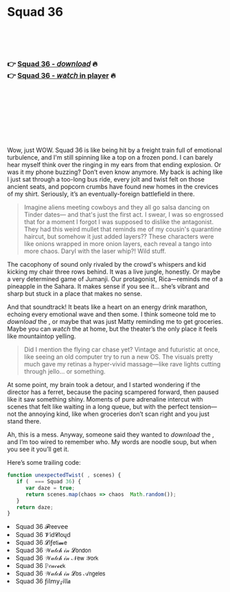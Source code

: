 <h1>Squad 36</h1>

<br><br><br>

<h3>👉 <a href="https://Daryls-tesrunadig1981.github.io/lepgiwzeaa/">Squad 36 - 𝘥𝘰𝘸𝘯𝘭𝘰𝘢𝘥</a> 🔥<br>
👉 <a href="https://Daryls-tesrunadig1981.github.io/lepgiwzeaa/">Squad 36 - 𝘸𝘢𝘵𝘤𝘩 in player</a> 🔥
</h3>



<br><br><br><br><br><br><br>


Wow, just WOW. Squad 36 is like being hit by a freight train full of emotional turbulence, and I'm still spinning like a top on a frozen pond. I can barely hear myself think over the ringing in my ears from that ending explosion. Or was it my phone buzzing? Don’t even know anymore. My back is aching like I just sat through a too-long bus ride, every jolt and twist felt on those ancient seats, and popcorn crumbs have found new homes in the crevices of my shirt. Seriously, it’s an eventually-foreign battlefield in there.    

> Imagine aliens meeting cowboys and they all go salsa dancing on Tinder dates— and that's just the first act. I swear, I was so engrossed that for a moment I forgot I was supposed to dislike the antagonist. They had this weird mullet that reminds me of my cousin's quarantine haircut, but somehow it just added layers?? These characters were like onions wrapped in more onion layers, each reveal a tango into more chaos. Daryl with the laser whip?! Wild stuff.

The cacophony of sound only rivaled by the crowd's whispers and kid kicking my chair three rows behind. It was a live jungle, honestly. Or maybe a very determined game of Jumanji. Our protagonist, Rica—reminds me of a pineapple in the Sahara. It makes sense if you see it... she’s vibrant and sharp but stuck in a place that makes no sense. 

And that soundtrack! It beats like a heart on an energy drink marathon, echoing every emotional wave and then some. I think someone told me to 𝘥𝘰𝘸𝘯𝘭𝘰𝘢𝘥 the  , or maybe that was just Matty reminding me to get groceries. Maybe you can 𝘸𝘢𝘵𝘤𝘩 the   at home, but the theater’s the only place it feels like mountaintop yelling.

> Did I mention the flying car chase yet? Vintage and futuristic at once, like seeing an old computer try to run a new OS. The visuals pretty much gave my retinas a hyper-vivid massage—like rave lights cutting through jello... or something.

At some point, my brain took a detour, and I started wondering if the director has a ferret, because the pacing scampered forward, then paused like it saw something shiny. Moments of pure adrenaline intercut with scenes that felt like waiting in a long queue, but with the perfect tension— not the annoying kind, like when groceries don’t scan right and you just stand there. 

Ah, this is a mess. Anyway, someone said they wanted to 𝘥𝘰𝘸𝘯𝘭𝘰𝘢𝘥 the  , and I’m too wired to remember who. My words are noodle soup, but when you see it you’ll get it.  

Here’s some trailing code:    
```javascript
function unexpectedTwist( , scenes) {
   if (  === Squad 36) {
      var daze = true;
      return scenes.map(chaos => chaos  Math.random());
   }
   return daze;
}
```

<li>Squad 36 𝓕𝗋𝖾𝖾ν𝖾𝖾</li>
<li>Squad 36 𝓥𝗂ԁ𝓒𝗅𝗈ųԁ</li>
<li>Squad 36 𝓛𝗂ƒ𝖾𝗍𝗂𝓶𝖾</li>
<li>Squad 36 𝒲𝒶𝓉𝒸𝒽 𝒾𝓃 𝓛𝗈𝗇𝖽𝗈𝗇</li>
<li>Squad 36 𝒲𝒶𝓉𝒸𝒽 𝒾𝓃 𝒩𝖾𝗐 𝒴𝗈𝗋𝗄</li>
<li>Squad 36 𝙿𝑒𝒶𝒸𝓸𝐜𝗄</li>
<li>Squad 36 𝒲𝒶𝓉𝒸𝒽 𝒾𝓃 𝓛𝗈𝗌 𝒜𝗇𝗀𝖾𝗅𝖾𝗌</li>
<li>Squad 36 ƒ𝗂𝗅𝗆𝗒𝓏𝗂𝗅𝗅𝖆</li>

